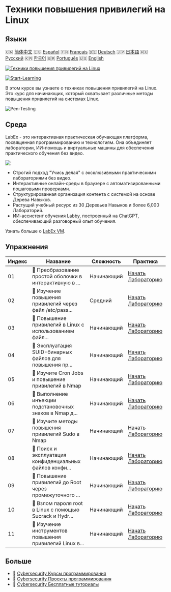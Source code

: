 # Техники повышения привилегий на Linux

## Языки

🇨🇳 [简体中文](README_zh.md) 🇪🇸 [Español](README_es.md) 🇫🇷 [Français](README_fr.md) 🇩🇪 [Deutsch](README_de.md) 🇯🇵 [日本語](README_ja.md) 🇷🇺 [Русский](README_ru.md) 🇰🇷 [한국어](README_ko.md) 🇧🇷 [Português](README_pt.md) 🇺🇸 [English](README.md) 

[![Техники повышения привилегий на Linux](https://cover-creator.labex.io/privilege-escalation-techniques-on-linux.png?lang=ru)](https://labex.io/ru/courses/privilege-escalation-techniques-on-linux)

[![Start-Learning](https://img.shields.io/badge/Start-Learning-whitesmoke?style=for-the-badge)](https://labex.io/ru/courses/privilege-escalation-techniques-on-linux)

В этом курсе вы узнаете о техниках повышения привилегий на Linux. Это курс для начинающих, который охватывает различные методы повышения привилегий на системах Linux.

![Pen-Testing](https://img.shields.io/badge/Pen-Testing-whitesmoke?style=for-the-badge&logo=pen-testing)


## Среда

LabEx - это интерактивная практическая обучающая платформа, посвященная программированию и технологиям. Она объединяет лаборатории, ИИ-помощь и виртуальные машины для обеспечения практического обучения без видео.

![](https://tutorial-screenshot.getvm.io/images/vm-1725247253.png)

- Строгий подход "Учись делая" с эксклюзивными практическими лабораториями без видео.
- Интерактивные онлайн-среды в браузере с автоматизированными пошаговыми проверками.
- Структурированная организация контента с системой на основе Дерева Навыков.
- Растущий учебный ресурс из 30 Деревьев Навыков и более 6,000 Лабораторий.
- ИИ-ассистент обучения Labby, построенный на ChatGPT, обеспечивающий разговорный опыт обучения.

Узнать больше о [LabEx VM](https://support.labex.io/using-labex/virtual-machine).

## Упражнения

|   Индекс | Название                                                 | Сложность   | Практика                                                                                                                                                       |
|----------|----------------------------------------------------------|-------------|----------------------------------------------------------------------------------------------------------------------------------------------------------------|
|       01 | 📖 Преобразование простой оболочки в интерактивную в ... | Начинающий  | <a target='_blank' href='https://labex.io/ru/tutorials/upgrade-simple-shell-to-interactive-shell-in-nmap-416148'>Начать Лабораторию</a>                        |
|       02 | 📖 Изучение повышения привилегий через файл /etc/pass... | Средний     | <a target='_blank' href='https://labex.io/ru/tutorials/explore-privilege-escalation-via-etc-passwd-file-in-nmap-416141'>Начать Лабораторию</a>                 |
|       03 | 📖 Повышение привилегий в Linux с использованием файл... | Начинающий  | <a target='_blank' href='https://labex.io/ru/tutorials/escalate-privileges-using-etc-shadow-file-in-linux-416142'>Начать Лабораторию</a>                       |
|       04 | 📖 Эксплуатация SUID-бинарных файлов для повышения пр... | Начинающий  | <a target='_blank' href='https://labex.io/ru/tutorials/nmap-exploit-suid-binaries-for-privilege-escalation-in-linux-416147'>Начать Лабораторию</a>             |
|       05 | 📖 Изучите Cron Jobs и повышение привилегий в Nmap       | Начинающий  | <a target='_blank' href='https://labex.io/ru/tutorials/learn-cron-jobs-and-privilege-escalation-in-nmap-416140'>Начать Лабораторию</a>                         |
|       06 | 📖 Выполнение инъекции подстановочных знаков в Nmap д... | Начинающий  | <a target='_blank' href='https://labex.io/ru/tutorials/perform-wildcard-injection-in-nmap-for-privilege-escalation-416144'>Начать Лабораторию</a>              |
|       07 | 📖 Изучите методы повышения привилегий Sudo в Nmap       | Начинающий  | <a target='_blank' href='https://labex.io/ru/tutorials/learn-sudo-privilege-escalation-methods-in-nmap-416145'>Начать Лабораторию</a>                          |
|       08 | 📖 Поиск и эксплуатация конфиденциальных файлов конфи... | Начинающий  | <a target='_blank' href='https://labex.io/ru/tutorials/find-and-exploit-sensitive-config-files-for-privilege-escalation-in-nmap-416138'>Начать Лабораторию</a> |
|       09 | 📖 Повышение привилегий до Root через промежуточного ... | Начинающий  | <a target='_blank' href='https://labex.io/ru/tutorials/nmap-escalate-privileges-to-root-via-intermediate-user-in-nmap-416146'>Начать Лабораторию</a>           |
|       10 | 📖 Взлом пароля root в Linux с помощью Sucrack и Hydr... | Начинающий  | <a target='_blank' href='https://labex.io/ru/tutorials/brute-force-root-password-in-linux-with-sucrack-and-hydra-416139'>Начать Лабораторию</a>                |
|       11 | 📖 Изучение инструментов повышения привилегий Linux в... | Начинающий  | <a target='_blank' href='https://labex.io/ru/tutorials/explore-linux-privilege-escalation-tools-in-nmap-416143'>Начать Лабораторию</a>                         |

## Больше

- 🔗 [Cybersecurity Курсы программирования](https://github.com/labex-labs/awesome-programming-courses)
- 🔗 [Cybersecurity Проекты программирования](https://github.com/labex-labs/awesome-programming-projects)
- 🔗 [Cybersecurity Бесплатные туториалы](https://github.com/labex-labs/cybersecurity-free-tutorials)

